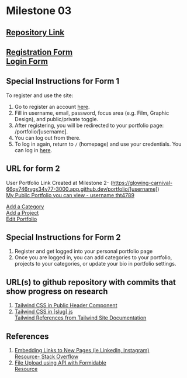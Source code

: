 Milestone 03
===

[Repository Link](https://github.com/nyu-csci-ua-0467-001-002-spring-2025/final-project-deployment-toshiHTroyer)
---

[Registration Form](https://glowing-carnival-66qv746rvgx34v77-3000.app.github.dev/register)  
[Login Form](https://glowing-carnival-66qv746rvgx34v77-3000.app.github.dev/)
---

Special Instructions for Form 1
---
To register and use the site:
1. Go to register an account [here](https://glowing-carnival-66qv746rvgx34v77-3000.app.github.dev/register).
2. Fill in username, email, password, focus area (e.g. Film, Graphic Design), and public/private toggle.
3. After registering, you will be redirected to your portfolio page: /portfolio/[username].  
4. You can log out from there.
5. To log in again, return to `/` (homepage) and use your credentials. You can log in [here](https://glowing-carnival-66qv746rvgx34v77-3000.app.github.dev/).

URL for form 2 
---
User Portfolio Link Created at Milestone 2- (https://glowing-carnival-66qv746rvgx34v77-3000.app.github.dev/portfolio/[username])  
[My Public Portfolio you can view - username tht4789](https://glowing-carnival-66qv746rvgx34v77-3000.app.github.dev/portfolio/tht4789)

[Add a Category](https://glowing-carnival-66qv746rvgx34v77-3000.app.github.dev/portfolio/project)  
[Add a Project](https://glowing-carnival-66qv746rvgx34v77-3000.app.github.dev/portfolio/project)  
[Edit Portfolio](https://glowing-carnival-66qv746rvgx34v77-3000.app.github.dev/portfolio/settings)

Special Instructions for Form 2
---
1. Register and get logged into your personal portfolio page
2. Once you are logged in, you can add categories to your portfolio, projects to your categories, or update your bio in portfolio settings. 

URL(s) to github repository with commits that show progress on research
--- 
1. [Tailwind CSS in Public Header Component](https://github.com/nyu-csci-ua-0467-001-002-spring-2025/final-project-deployment-toshiHTroyer/blob/d3b3fcb2fe5f8c5b4f06edc573957594b29a2770/creativeshowcase/src/components/PublicHeader.js#L1)  
2. [Tailwind CSS in [slug].js](https://github.com/nyu-csci-ua-0467-001-002-spring-2025/final-project-deployment-toshiHTroyer/blob/795954fda8e7ddbf1fd9e5b113fe3b46cffe46ff/creativeshowcase/src/pages/portfolio/%5Bslug%5D.js#L76)  
[Tailwind References from Tailwind Site Documentation](https://tailwindcss.com/docs/installation/using-vite)

References 
---
1. [Embedding Links to New Pages (ie LinkedIn, Instagram)](https://github.com/nyu-csci-ua-0467-001-002-spring-2025/final-project-deployment-toshiHTroyer/blob/795954fda8e7ddbf1fd9e5b113fe3b46cffe46ff/creativeshowcase/src/pages/portfolio/%5Bslug%5D.js#L101)  
[Resource- Stack Overflow](https://stackoverflow.com/questions/50709625/link-with-target-blank-and-rel-noopener-noreferrer-still-vulnerable)
2. [File Upload using API with Formidable](https://github.com/nyu-csci-ua-0467-001-002-spring-2025/final-project-deployment-toshiHTroyer/blob/d3b3fcb2fe5f8c5b4f06edc573957594b29a2770/creativeshowcase/src/pages/api/settings.js#L9)  
[Resource](https://medium.com/@pradeepgudipatinextjs-typescript-file-upload-using-api-with-formidable-and-the-5-lines-that-changed-everything-980162f3da7a)

